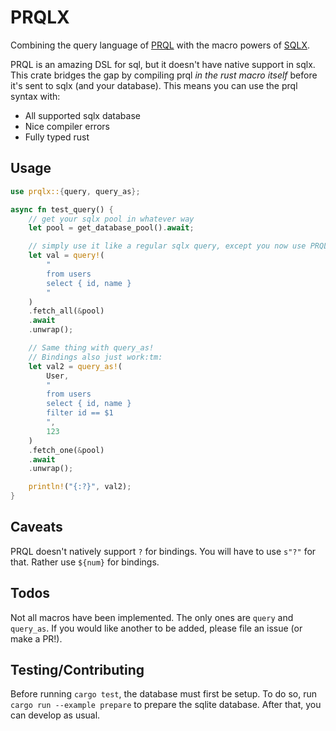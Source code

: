 # PRQLX

Combining the query language of [PRQL](https://prql-lang.org) with the macro powers of [SQLX](https://docs.rs/sqlx).

PRQL is an amazing DSL for sql, but it doesn't have native support in sqlx. This crate bridges the gap by compiling prql _in the rust macro itself_ before it's sent to sqlx (and your database). This means you can use the prql syntax with:

- All supported sqlx database
- Nice compiler errors
- Fully typed rust

## Usage

```rs
use prqlx::{query, query_as};

async fn test_query() {
    // get your sqlx pool in whatever way
    let pool = get_database_pool().await;

    // simply use it like a regular sqlx query, except you now use PRQL!
    let val = query!(
        "
        from users
        select { id, name }
        "
    )
    .fetch_all(&pool)
    .await
    .unwrap();

    // Same thing with query_as!
    // Bindings also just work:tm:
    let val2 = query_as!(
        User,
        "
        from users
        select { id, name }
        filter id == $1
        ",
        123
    )
    .fetch_one(&pool)
    .await
    .unwrap();

    println!("{:?}", val2);
}
```

## Caveats

PRQL doesn't natively support `?` for bindings. You will have to use `s"?"` for that. Rather use `${num}` for bindings.

## Todos

Not all macros have been implemented. The only ones are `query` and `query_as`. If you would like another to be added, please file an issue (or make a PR!).

## Testing/Contributing

Before running `cargo test`, the database must first be setup. To do so, run `cargo run --example prepare` to prepare the sqlite database. After that, you can develop as usual.
